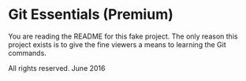 # Git Essentials (Premium)

You are reading the README for this fake project.
The only reason this project exists is to give
the fine viewers a means to learning the Git commands.

All rights reserved. June 2016
